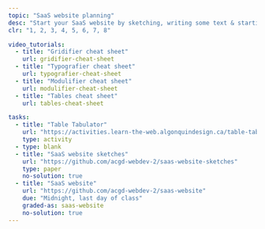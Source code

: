 ```yaml
---
topic: "SaaS website planning"
desc: "Start your SaaS website by sketching, writing some text & starting to code."
clr: "1, 2, 3, 4, 5, 6, 7, 8"

video_tutorials:
  - title: "Gridifier cheat sheet"
    url: gridifier-cheat-sheet
  - title: "Typografier cheat sheet"
    url: typografier-cheat-sheet
  - title: "Modulifier cheat sheet"
    url: modulifier-cheat-sheet
  - title: "Tables cheat sheet"
    url: tables-cheat-sheet

tasks:
  - title: "Table Tabulator"
    url: "https://activities.learn-the-web.algonquindesign.ca/table-tabulator/"
    type: activity
  - type: blank
  - title: "SaaS website sketches"
    url: "https://github.com/acgd-webdev-2/saas-website-sketches"
    type: paper
    no-solution: true
  - title: "SaaS website"
    url: "https://github.com/acgd-webdev-2/saas-website"
    due: "Midnight, last day of class"
    graded-as: saas-website
    no-solution: true
---
```

